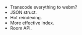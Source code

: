 - Transcode everything to webm?
- JSON struct.
- Hot reindexing.
- More effective index.
- Room API.
